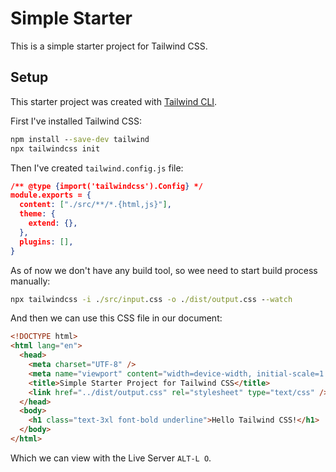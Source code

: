 # Simple Starter

This is a simple starter project for Tailwind CSS.

## Setup

This starter project was created with [Tailwind CLI](https://tailwindcss.com/docs/installation).

First I've installed Tailwind CSS:

```cmd
npm install --save-dev tailwind
npx tailwindcss init
```

Then I've created `tailwind.config.js` file:

```json
/** @type {import('tailwindcss').Config} */
module.exports = {
  content: ["./src/**/*.{html,js}"],
  theme: {
    extend: {},
  },
  plugins: [],
}
```

As of now we don't have any build tool, so wee need to start build process manually:

```cmd
npx tailwindcss -i ./src/input.css -o ./dist/output.css --watch
```

And then we can use this CSS file in our document:

```html
<!DOCTYPE html>
<html lang="en">
  <head>
    <meta charset="UTF-8" />
    <meta name="viewport" content="width=device-width, initial-scale=1.0" />
    <title>Simple Starter Project for Tailwind CSS</title>
    <link href="../dist/output.css" rel="stylesheet" type="text/css" />
  </head>
  <body>
    <h1 class="text-3xl font-bold underline">Hello Tailwind CSS!</h1>
  </body>
</html>
```

Which we can view with the Live Server `ALT-L O`.
